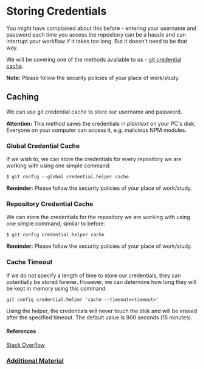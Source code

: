 # Storing Credentials

You might have complained about this before - entering your username and password each time you access the repository can be a hassle and can interrupt your workflow if it takes too long. But it doesn't need to be that way.

We will be covering one of the methods available to us - [git credential cache](https://git-scm.com/docs/git-credential-cache).

**Note:** Please follow the security policies of your place of work/study.

## Caching

We can use git credential cache to store our username and password.

**Attention:** This method saves the credentials in *plaintext* on your PC's disk. Everyone on your computer can access it, e.g. malicious NPM modules.

### Global Credential Cache

If we wish to, we can store the credentials for every repository we are working with using one simple command:

```
$ git config --global credential.helper cache
```

**Reminder:** Please follow the security policies of your place of work/study.

### Repository Credential Cache

We can store the credentials for the repository we are working with using one simple command, similar to before: 

```
$ git config credential.helper cache
```

**Reminder:** Please follow the security policies of your place of work/study.

### Cache Timeout

If we do not specify a length of time to store our credentials, they can potentially be stored forever. However, we can determine how long they will be kept in memory using this command:

```
git config credential.helper 'cache --timeout=<timeout>'
```

Using the helper, the credentials will never touch the disk and will be erased after the specified timeout. The default value is 900 seconds (15 minutes).

#### References
[Stack Overflow](https://stackoverflow.com/questions/35942754/how-can-i-save-username-and-password-in-git)

### [Additional Material](additional-material.md)